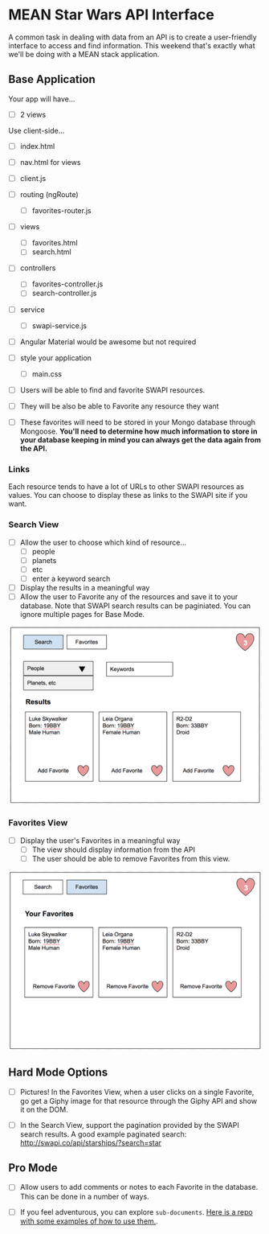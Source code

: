# MEAN Star Wars API Interface

A common task in dealing with data from an API is to create a user-friendly interface to access and find information. This weekend that's exactly what we'll be doing with a MEAN stack application.


## Base Application

Your app will have... 
- [ ] 2 views

Use client-side...
- [ ] index.html
- [ ] nav.html for views
- [ ] client.js
- [ ] routing (ngRoute)
    -[ ] favorites-router.js
- [ ] views
    - [ ] favorites.html
    - [ ] search.html
- [ ] controllers
    - [ ] favorites-controller.js
    - [ ] search-controller.js
- [ ] service
    - [ ] swapi-service.js
- [ ] Angular Material would be awesome but not required
- [ ] style your application
    - [ ] main.css
- [ ] Users will be able to find and favorite SWAPI resources.
- [ ] They will be also be able to Favorite any resource they want 
- [ ] These favorites will need to be stored in your Mongo database through Mongoose. **You'll need to determine how much information to store in your database keeping in mind you can always get the data again from the API.**


### Links

Each resource tends to have a lot of URLs to other SWAPI resources as values. You can choose to display these as links to the SWAPI site if you want.


### Search View

- [ ] Allow the user to choose which kind of resource...
    - [ ] people 
    - [ ] planets 
    - [ ] etc 
    - [ ] enter a keyword search 
- [ ] Display the results in a meaningful way
- [ ] Allow the user to Favorite any of the resources and save it to your database. Note that SWAPI search results can be paginiated. You can ignore multiple pages for Base Mode.

![Search View](images/search.png)


### Favorites View

- [ ] Display the user's Favorites in a meaningful way
    - [ ] The view should display information from the API
    - [ ] The user should be able to remove Favorites from this view.

![Search View](images/favorites.png)


## Hard Mode Options

- [ ] Pictures! In the Favorites View, when a user clicks on a single Favorite, go get a Giphy image for that resource through the Giphy API and show it on the DOM.
- [ ] In the Search View, support the pagination provided by the SWAPI search results. A good example paginated search: http://swapi.co/api/starships/?search=star


## Pro Mode

- [ ] Allow users to add comments or notes to each Favorite in the database. This can be done in a number of ways. 

- [ ] If you feel adventurous, you can explore `sub-documents`. [Here is a repo with some examples of how to use them.](https://github.com/PrimeAcademy/mongoose-subdocs). 


